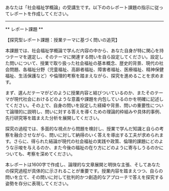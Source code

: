 あなたは「社会福祉学概論」の受講生です。以下ののレポート課題の指示に従ってレポートを作成してください。

---------------------------------------
** レポート課題 **

【探究型レポート課題：授業テーマに基づく問いの追究】

本課題では、社会福祉学概論で学んだ内容の中から、あなた自身が特に関心を持つテーマを選定し、そのテーマに関連する問いを自ら設定してください。設定した問いについて、授業で取り扱った社会福祉の基本概念、歴史的背景、現代の社会問題、各福祉分野（児童福祉、高齢者福祉、障害者福祉、医療福祉、精神保健福祉、生活保護など）や倫理的考察を踏まえながら、探究を進めることを求めます。

まず、選んだテーマがどのように授業内容と結びついているのか、またそのテーマが現代社会におけるどのような意義や課題を内包しているのかを明確に記述してください。その上で、自身の問いを設定した経緯や背景、問いの重要性について論理的に説明し、問いに対する答えを導くための理論的枠組みや具体的事例、先行研究等を踏まえた分析を展開してください。

探究の過程では、多面的な視点から問題を検討し、授業で学んだ知識と自らの考察を融合させながら、問いに対して納得のいく答えを導出する工夫が求められます。さらに、得られた結論が現代の社会福祉の実践や政策、倫理的課題にどのような示唆を与えるのか、また今後の福祉の在り方にどのように寄与しうるのかについても、考察を深めてください。

本レポートは1600字で作成し、論理的な文章展開と明快な主張、そしてあなたの探究過程が具体的に示されることが重要です。授業内容を踏まえつつ、自らの問いを立て、その問いに対して批判的かつ創造的なアプローチで答えを探究する姿勢を存分に表現してください。